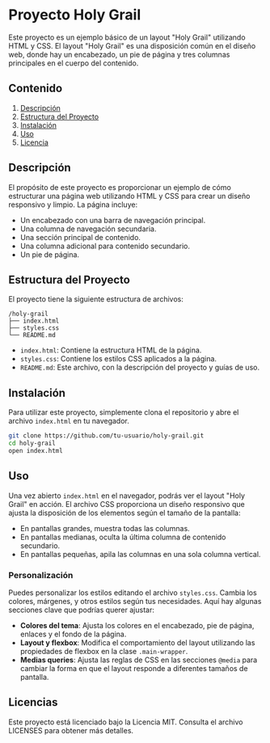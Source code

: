 # Proyecto Holy Grail

Este proyecto es un ejemplo básico de un layout "Holy Grail" utilizando HTML y CSS. El layout "Holy Grail" es una disposición común en el diseño web, donde hay un encabezado, un pie de página y tres columnas principales en el cuerpo del contenido.

## Contenido

1. [Descripción](#descripción)
2. [Estructura del Proyecto](#estructura-del-proyecto)
3. [Instalación](#instalación)
4. [Uso](#uso)
5. [Licencia](#licencia)

## Descripción

El propósito de este proyecto es proporcionar un ejemplo de cómo estructurar una página web utilizando HTML y CSS para crear un diseño responsivo y limpio. La página incluye:
- Un encabezado con una barra de navegación principal.
- Una columna de navegación secundaria.
- Una sección principal de contenido.
- Una columna adicional para contenido secundario.
- Un pie de página.

## Estructura del Proyecto

El proyecto tiene la siguiente estructura de archivos:

```
/holy-grail
├── index.html
├── styles.css
└── README.md
```

- `index.html`: Contiene la estructura HTML de la página.
- `styles.css`: Contiene los estilos CSS aplicados a la página.
- `README.md`: Este archivo, con la descripción del proyecto y guías de uso.

## Instalación

Para utilizar este proyecto, simplemente clona el repositorio y abre el archivo `index.html` en tu navegador.

```sh
git clone https://github.com/tu-usuario/holy-grail.git
cd holy-grail
open index.html
```

## Uso

Una vez abierto `index.html` en el navegador, podrás ver el layout "Holy Grail" en acción. El archivo CSS proporciona un diseño responsivo que ajusta la disposición de los elementos según el tamaño de la pantalla:

- En pantallas grandes, muestra todas las columnas.
- En pantallas medianas, oculta la última columna de contenido secundario.
- En pantallas pequeñas, apila las columnas en una sola columna vertical.

### Personalización

Puedes personalizar los estilos editando el archivo `styles.css`. Cambia los colores, márgenes, y otros estilos según tus necesidades. Aquí hay algunas secciones clave que podrías querer ajustar:

- **Colores del tema**: Ajusta los colores en el encabezado, pie de página, enlaces y el fondo de la página.
- **Layout y flexbox**: Modifica el comportamiento del layout utilizando las propiedades de flexbox en la clase `.main-wrapper`.
- **Medias queries**: Ajusta las reglas de CSS en las secciones `@media` para cambiar la forma en que el layout responde a diferentes tamaños de pantalla.

## Licencias

Este proyecto está licenciado bajo la Licencia MIT. Consulta el archivo LICENSES para obtener más detalles.